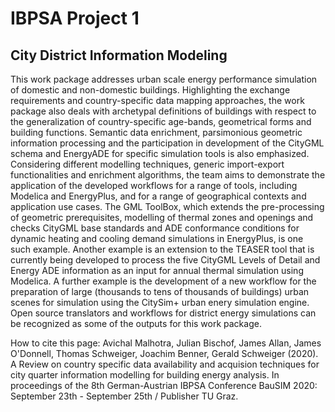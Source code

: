 # IBPSA Project 1
## City District Information Modeling

This work package addresses urban scale energy performance simulation of 
domestic and non-domestic buildings. Highlighting the exchange requirements 
and country-specific data mapping approaches, the work package also deals with 
archetypal definitions of buildings with respect to the generalization of 
country-specific age-bands, geometrical forms and building functions.
Semantic data enrichment, parsimonious geometric information processing and 
the participation in development of the CityGML schema and EnergyADE for 
specific simulation tools is also emphasized. Considering different modelling 
techniques, generic import-export functionalities and enrichment algorithms,
the team aims to demonstrate the application of the developed workflows for a
range of tools, including Modelica and EnergyPlus, and for a range of 
geographical contexts and application use cases. The GML ToolBox, which 
extends the pre-processing of geometric prerequisites, modelling of thermal 
zones and openings and checks CityGML base standards and ADE conformance 
conditions for dynamic heating and cooling demand simulations in EnergyPlus,
is one such example. Another example is an extension to the TEASER tool that 
is currently being developed to process the five CityGML Levels of Detail and 
Energy ADE information as an input for annual thermal simulation using Modelica.
A further example is the development of a new workflow for the preparation of 
large (thousands to tens of thousands of buildings) urban scenes for simulation
using the CitySim+ urban enery simulation engine. Open source translators and workflows
 for district energy simulations can be recognized as some of the outputs for this work package.


How to cite this page:
Avichal Malhotra, Julian Bischof, James Allan, James O'Donnell, Thomas Schweiger, Joachim Benner, Gerald Schweiger (2020).
A Review on country specific data availability and acquision techniques for city quarter information modelling for building energy analysis. 
In proceedings of the 8th German-Austrian IBPSA Conference BauSIM 2020: September 23th - September 25th / Publisher TU Graz.
